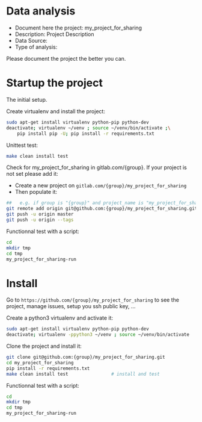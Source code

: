 # Data analysis
- Document here the project: my_project_for_sharing
- Description: Project Description
- Data Source:
- Type of analysis:

Please document the project the better you can.

# Startup the project

The initial setup.

Create virtualenv and install the project:
```bash
sudo apt-get install virtualenv python-pip python-dev
deactivate; virtualenv ~/venv ; source ~/venv/bin/activate ;\
    pip install pip -U; pip install -r requirements.txt
```

Unittest test:
```bash
make clean install test
```

Check for my_project_for_sharing in gitlab.com/{group}.
If your project is not set please add it:

- Create a new project on `gitlab.com/{group}/my_project_for_sharing`
- Then populate it:

```bash
##   e.g. if group is "{group}" and project_name is "my_project_for_sharing"
git remote add origin git@github.com:{group}/my_project_for_sharing.git
git push -u origin master
git push -u origin --tags
```

Functionnal test with a script:

```bash
cd
mkdir tmp
cd tmp
my_project_for_sharing-run
```

# Install

Go to `https://github.com/{group}/my_project_for_sharing` to see the project, manage issues,
setup you ssh public key, ...

Create a python3 virtualenv and activate it:

```bash
sudo apt-get install virtualenv python-pip python-dev
deactivate; virtualenv -ppython3 ~/venv ; source ~/venv/bin/activate
```

Clone the project and install it:

```bash
git clone git@github.com:{group}/my_project_for_sharing.git
cd my_project_for_sharing
pip install -r requirements.txt
make clean install test                # install and test
```
Functionnal test with a script:

```bash
cd
mkdir tmp
cd tmp
my_project_for_sharing-run
```
